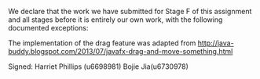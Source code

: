 We declare that the work we have submitted for Stage F of this assignment and all stages before it is entirely our own work, with the following documented exceptions:

The implementation of the drag feature was adapted from
<http://java-buddy.blogspot.com/2013/07/javafx-drag-and-move-something.html>

Signed: Harriet Phillips (u6698981)
        Bojie Jia(u6730978)
